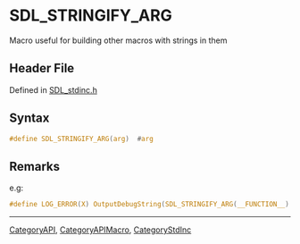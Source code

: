 # SDL_STRINGIFY_ARG

Macro useful for building other macros with strings in them

## Header File

Defined in [SDL_stdinc.h](https://github.com/libsdl-org/SDL/blob/SDL2/include/SDL_stdinc.h)

## Syntax

```c
#define SDL_STRINGIFY_ARG(arg)  #arg
```

## Remarks

e.g:

```c
#define LOG_ERROR(X) OutputDebugString(SDL_STRINGIFY_ARG(__FUNCTION__) ": " X "\n")
```

----
[CategoryAPI](CategoryAPI), [CategoryAPIMacro](CategoryAPIMacro), [CategoryStdInc](CategoryStdInc)

